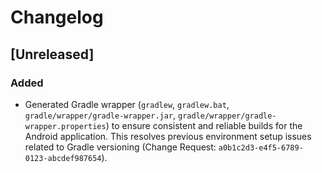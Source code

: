 # Changelog

## [Unreleased]

### Added
- Generated Gradle wrapper (`gradlew`, `gradlew.bat`, `gradle/wrapper/gradle-wrapper.jar`, `gradle/wrapper/gradle-wrapper.properties`) to ensure consistent and reliable builds for the Android application. This resolves previous environment setup issues related to Gradle versioning (Change Request: `a0b1c2d3-e4f5-6789-0123-abcdef987654`).